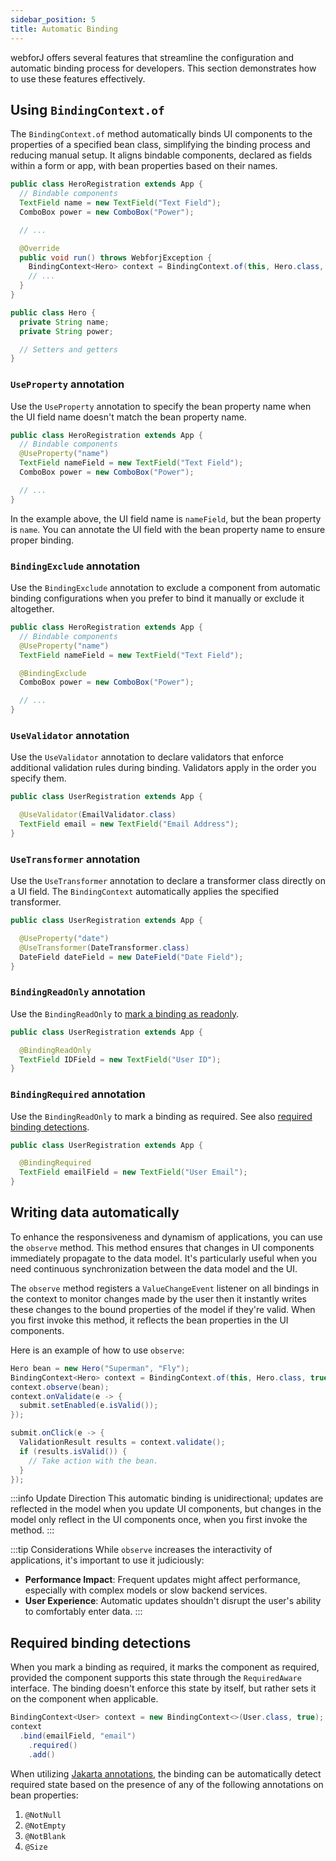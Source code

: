 ```yaml
---
sidebar_position: 5
title: Automatic Binding
---
```


webforJ offers several features that streamline the configuration and automatic binding process for developers. This section demonstrates how to use these features effectively.

## Using `BindingContext.of`

The `BindingContext.of` method automatically binds UI components to the properties of a specified bean class, simplifying the binding process and reducing manual setup. It aligns bindable components, declared as fields within a form or app, with bean properties based on their names.

```java
public class HeroRegistration extends App {
  // Bindable components
  TextField name = new TextField("Text Field");
  ComboBox power = new ComboBox("Power");

  // ...

  @Override
  public void run() throws WebforjException {
    BindingContext<Hero> context = BindingContext.of(this, Hero.class, true);
    // ...
  }
}
```

```java
public class Hero {
  private String name;
  private String power;

  // Setters and getters
}
```

### `UseProperty` annotation

Use the `UseProperty` annotation to specify the bean property name when the UI field name doesn't match the bean property name.

```java
public class HeroRegistration extends App {
  // Bindable components
  @UseProperty("name")
  TextField nameField = new TextField("Text Field");
  ComboBox power = new ComboBox("Power");

  // ...
}
```

In the example above, the UI field name is `nameField`, but the bean property is `name`. You can annotate the UI field with the bean property name to ensure proper binding.

### `BindingExclude` annotation

Use the `BindingExclude` annotation to exclude a component from automatic binding configurations when you prefer to bind it manually or exclude it altogether.

```java
public class HeroRegistration extends App {
  // Bindable components
  @UseProperty("name")
  TextField nameField = new TextField("Text Field");

  @BindingExclude
  ComboBox power = new ComboBox("Power");

  // ...
}
```

### `UseValidator` annotation

Use the `UseValidator` annotation to declare validators that enforce additional validation rules during binding. Validators apply in the order you specify them.

```java
public class UserRegistration extends App {

  @UseValidator(EmailValidator.class)
  TextField email = new TextField("Email Address");
}
```

### `UseTransformer` annotation

Use the `UseTransformer` annotation to declare a transformer class directly on a UI field. The `BindingContext` automatically applies the specified transformer.

```java
public class UserRegistration extends App {

  @UseProperty("date")
  @UseTransformer(DateTransformer.class)
  DateField dateField = new DateField("Date Field");
}
```

### `BindingReadOnly` annotation

Use the `BindingReadOnly` to [mark a binding as readonly](./bindings/#configuring-readonly-bindings).

```java
public class UserRegistration extends App {

  @BindingReadOnly
  TextField IDField = new TextField("User ID");
}
```

### `BindingRequired` annotation

Use the `BindingReadOnly` to mark a binding as required. See also [required binding detections](#required-binding-detections).


```java
public class UserRegistration extends App {

  @BindingRequired
  TextField emailField = new TextField("User Email");
}
```

## Writing data automatically

To enhance the responsiveness and dynamism of applications, you can use the `observe` method. This method ensures that changes in UI components immediately propagate to the data model. It's particularly useful when you need continuous synchronization between the data model and the UI.

The `observe` method registers a `ValueChangeEvent` listener on all bindings in the context to monitor changes made by the user then it instantly writes these changes to the bound properties of the model if they're valid. When you first invoke this method, it reflects the bean properties in the UI components.

Here is an example of how to use `observe`:

```java
Hero bean = new Hero("Superman", "Fly");
BindingContext<Hero> context = BindingContext.of(this, Hero.class, true);
context.observe(bean);
context.onValidate(e -> {
  submit.setEnabled(e.isValid());
});

submit.onClick(e -> {
  ValidationResult results = context.validate();
  if (results.isValid()) {
    // Take action with the bean.
  }
});
```

:::info Update Direction
This automatic binding is unidirectional; updates are reflected in the model when you update UI components, but changes in the model only reflect in the UI components once, when you first invoke the method.
:::

:::tip Considerations
While `observe` increases the interactivity of applications, it's important to use it judiciously:

- **Performance Impact**: Frequent updates might affect performance, especially with complex models or slow backend services.
- **User Experience**: Automatic updates shouldn't disrupt the user's ability to comfortably enter data.
:::


## Required binding detections

When you mark a binding as required, it marks the component as required, provided the component supports this state through the `RequiredAware` interface. The binding doesn't enforce this state by itself, but rather sets it on the component when applicable.

```java
BindingContext<User> context = new BindingContext<>(User.class, true);
context
  .bind(emailField, "email")
    .required()
    .add()
```

 When utilizing [Jakarta annotations](./validation/jakarta-validation.md), the binding can be automatically detect required state based on the presence of any of the following annotations on bean properties:

1. `@NotNull` 
2. `@NotEmpty` 
3. `@NotBlank`
4. `@Size`

<GiscusComments />